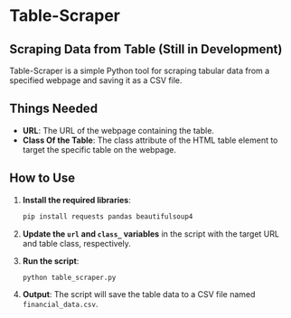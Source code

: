 # Table-Scraper

## Scraping Data from Table (Still in Development)

Table-Scraper is a simple Python tool for scraping tabular data from a specified webpage and saving it as a CSV file.

## Things Needed

- **URL**: The URL of the webpage containing the table.
- **Class Of the Table**: The class attribute of the HTML table element to target the specific table on the webpage.

## How to Use

1. **Install the required libraries**:
    ```sh
    pip install requests pandas beautifulsoup4
    ```

2. **Update the `url` and `class_` variables** in the script with the target URL and table class, respectively.

3. **Run the script**:
    ```sh
    python table_scraper.py
    ```

4. **Output**: The script will save the table data to a CSV file named `financial_data.csv`.


